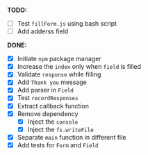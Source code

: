 **TODO:**
  - [ ] Test `fillForm.js` using bash script
  - [ ] Add adderss field
  
  **DONE:**

  - [x] Initiate `npm` package manager
  - [x] Increase the `index` only when `field` is filled
  - [x] Validate `response` while filling
  - [x] Add `Thank you` message
  - [x] Add parser in `Field`
  - [x] Test `recordResponses`
  - [x] Extract callback function
  - [x] Remove dependency
    - [x] Inject the `console`
    - [x] Inject the `fs.writeFile`
  - [x] Separate `main` function in different file
  - [x] Add tests for `Form` and `Field`